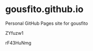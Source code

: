 # gousfito.github.io
Personal GitHub Pages site for gousfito


























































ZYfuzw1

rF43HuNmg
